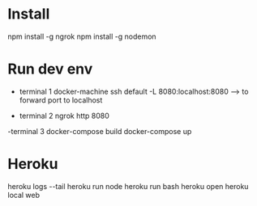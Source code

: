 
# Install

npm install -g ngrok
npm install -g nodemon

# Run dev env

- terminal 1
docker-machine ssh default -L 8080:localhost:8080  --> to forward port to localhost

- terminal 2
ngrok http 8080

-terminal 3
docker-compose build
docker-compose up


# Heroku

heroku logs --tail
heroku run node
heroku run bash
heroku open
heroku local web
